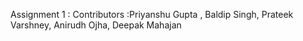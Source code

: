 Assignment 1 :
Contributors :Priyanshu Gupta , Baldip Singh, Prateek Varshney, Anirudh Ojha, Deepak Mahajan
